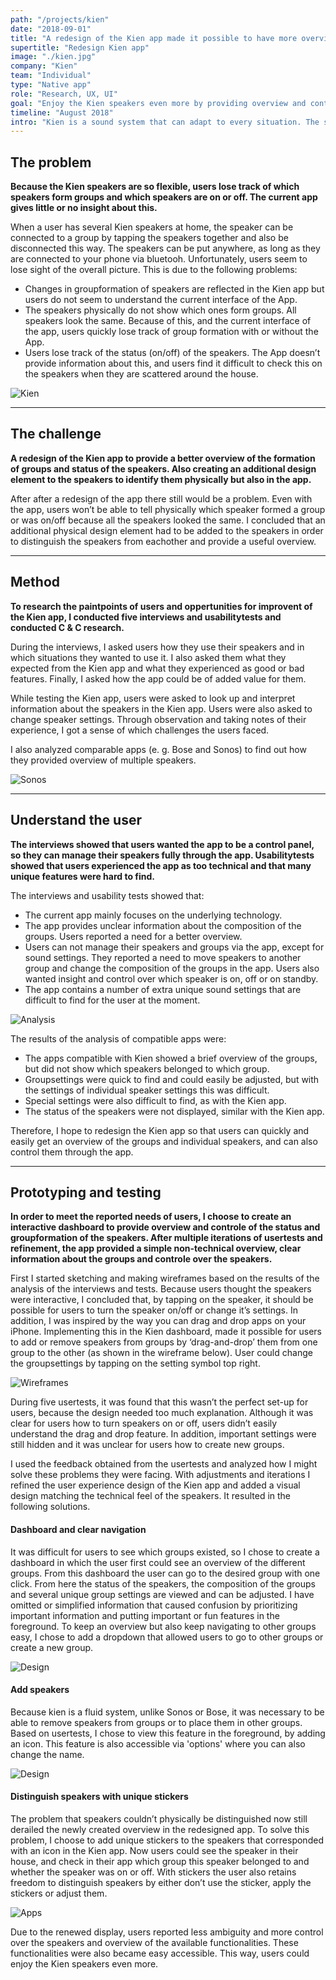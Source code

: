 ```yaml
---
path: "/projects/kien"
date: "2018-09-01"
title: "A redesign of the Kien app made it possible to have more overview and control over the flexible Kien speakers"
supertitle: "Redesign Kien app"
image: "./kien.jpg"
company: "Kien"
team: "Individual"
type: "Native app"
role: "Research, UX, UI"
goal: "Enjoy the Kien speakers even more by providing overview and control over the speakers."
timeline: "August 2018"
intro: "Kien is a sound system that can adapt to every situation. The speakers can be used as a stereo, multi-room, surround sound or portable music system. The accompanying Kien app currently supports users mainly in configuring the speakers. Sound and network settings of the speakers can also be adjusted through the app. but users experience problems in using the app."
---
```


## The problem

**Because the Kien speakers are so flexible, users lose track of which speakers form groups and which speakers are on or off. The current app gives little or no insight about this.**

When a user has several Kien speakers at home, the speaker can be connected to a group by tapping the speakers together and also be disconnected this way. The speakers can be put anywhere, as long as they are connected to your phone via bluetooh. Unfortunately, users seem to lose sight of the overall picture. This is due to the following problems:

- Changes in groupformation of speakers are reflected in the Kien app but users do not seem to understand the current interface of the App.
- The speakers physically do not show which ones form groups. All speakers look the same. Because of this, and the current interface of the app, users quickly lose track of group formation with or without the App.
- Users lose track of the status (on/off) of the speakers. The App doesn’t provide information about this, and users find it difficult to check this on the speakers when they are scattered around the house.

![Kien](1.jpg)

---

## The challenge

**A redesign of the Kien app to provide a better overview of the formation of groups and status of the speakers. Also creating an additional design element to the speakers to identify them physically but also in the app.**

After after a redesign of the app there still would be a problem. Even with the app, users won’t be able to tell physically which speaker formed a group or was on/off because all the speakers looked the same. I concluded that an additional physical design element had to be added to the speakers in order to distinguish the speakers from eachother and provide a useful overview.

---

## Method

**To research the paintpoints of users and oppertunities for improvent of the Kien app, I conducted five interviews and usabilitytests and conducted C & C research.**

During the interviews, I asked users how they use their speakers and in which situations they wanted to use it. I also asked them what they expected from the Kien app and what they experienced as good or bad features. Finally, I asked how the app could be of added value for them.

While testing the Kien app, users were asked to look up and interpret information about the speakers in the Kien app. Users were also asked to change speaker settings. Through observation and taking notes of their experience, I got a sense of which challenges the users faced.

I also analyzed comparable apps (e. g. Bose and Sonos) to find out how they provided overview of multiple speakers. 

![Sonos](2.jpg)

---

## Understand the user

**The interviews showed that users wanted the app to be a control panel, so they can manage their speakers fully through the app. Usabilitytests showed that users experienced the app as too technical and that many unique features were hard to find.**

The interviews and usability tests showed that:

- The current app mainly focuses on the underlying technology.
- The app provides unclear information about the composition of the groups. Users reported a need for a better overview.
- Users can not manage their speakers and groups via the app, except for sound settings. They reported a need to move speakers to another group and change the composition of the groups in the app. Users also wanted insight and control over which speaker is on, off or on standby.
- The app contains a number of extra unique sound settings that are difficult to find for the user at the moment. 

![Analysis](3.jpg)

The results of the analysis of compatible apps were:

- The apps compatible with Kien showed a brief overview of the groups, but did not show which speakers belonged to which group.
- Groupsettings were quick to find and could easily be adjusted, but with the settings of individual speaker settings this was difficult.
- Special settings were also difficult to find, as with the Kien app.
- The status of the speakers were not displayed, similar with the Kien app.

Therefore, I hope to redesign the Kien app so that users can quickly and easily get an overview of the groups and individual speakers, and can also control them through the app.

---

## Prototyping and testing

**In order to meet the reported needs of users, I choose to create an interactive dashboard to provide overview and controle of the status and groupformation of the speakers. After multiple iterations of usertests and refinement, the app provided a simple non-technical overview, clear information about the groups and controle over the speakers.**

First I started sketching and making wireframes based on the results of the analysis of the interviews and tests. Because users thought the speakers were interactive, I concluded that, by tapping on the speaker, it should be possible for users to turn the speaker on/off or change it’s settings. In addition, I was inspired by the way you can drag and drop apps on your iPhone. Implementing this in the Kien dashboard, made it possible for users to add or remove speakers from groups by ‘drag-and-drop’ them from one group to the other (as shown in the wireframe below). User could change the groupsettings by tapping on the setting symbol top right.

![Wireframes](4.jpg)

During five usertests, it was found that this wasn’t the perfect set-up for users, because the design needed too much explanation. Although it was clear for users how to turn speakers on or off, users didn’t easily understand the drag and drop feature. In addition, important settings were still hidden and it was unclear for users how to create new groups.

I used the feedback obtained from the usertests and analyzed how I might solve these problems they were facing. With adjustments and iterations I refined the user experience design of the Kien app and added a visual design matching the technical feel of the speakers. It resulted in the following solutions.

#### Dashboard and clear navigation

It was difficult for users to see which groups existed, so I chose to create a dashboard in which the user first could see an overview of the different groups. From this dashboard the user can go to the desired group with one click. From here the status of the speakers, the composition of the groups and several unique group settings are viewed and can be adjusted. I have omitted or simplified information that caused confusion by prioritizing important information and putting important or fun features in the foreground. To keep an overview but also keep navigating to other groups easy, I chose to add a dropdown that allowed users to go to other groups or create a new group.

![Design](5.jpg)

#### Add speakers

Because kien is a fluid system, unlike Sonos or Bose, it was necessary to be able to remove speakers from groups or to place them in other groups. Based on usertests, I chose to view this feature in the foreground, by adding an icon. This feature is also accessible via 'options' where you can also change the name.

![Design](6.jpg)

#### Distinguish speakers with unique stickers

The problem that speakers couldn’t physically be distinguished now still derailed the newly created overview in the redesigned app. To solve this problem, I choose to add unique stickers to the speakers that corresponded with an icon in the Kien app. Now users could see the speaker in their house, and check in their app which group this speaker belonged to and whether the speaker was on or off. With stickers the user also retains freedom to distinguish speakers by either don’t use the sticker, apply the stickers or adjust them.

![Apps](7.jpg)

Due to the renewed display, users reported less ambiguity and more control over the speakers and overview of the available functionalities. These functionalities were also became easy accessible. This way, users could enjoy the Kien speakers even more.
